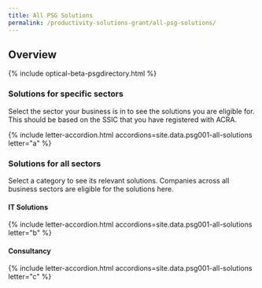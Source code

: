 ```yaml
---
title: All PSG Solutions
permalink: /productivity-solutions-grant/all-psg-solutions/
---
```


## Overview

{% include optical-beta-psgdirectory.html %}

### Solutions for specific sectors

Select the sector your business is in to see the solutions you are eligible for. This should be based on the SSIC that you have registered with ACRA. 

{% include letter-accordion.html accordions=site.data.psg001-all-solutions letter="a" %}

<a name="all-sectors"></a>

### Solutions for all sectors

Select a category to see its relevant solutions. Companies across all business sectors are eligible for the solutions here.

#### IT Solutions
{% include letter-accordion.html accordions=site.data.psg001-all-solutions letter="b" %}

#### Consultancy
{% include letter-accordion.html accordions=site.data.psg001-all-solutions letter="c" %}